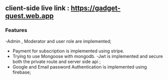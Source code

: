 


## client-side live link : https://gadget-quest.web.app


### Features

-Admin , Moderator and user role are implemented;
- Payment for subscription is implemented using stripe. 
- Trying to use Mongoose with mongodb.
-Jwt is implemented and secure both the private route and server side api ;
- Google and Email password Authentication is implemented using firebase;
